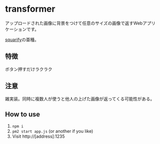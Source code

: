 # transformer

アップロードされた画像に背景をつけて任意のサイズの画像で返すWebアプリケーションです。

[squarify](https://github.com/hideo54/squarify)の亜種。

## 特徴

ボタン押すだけラクラク

## 注意

雑実装。同時に複数人が使うと他人の上げた画像が返ってくる可能性がある。

## How to use

1. `npm i`
1. `pm2 start app.js` (or another if you like)
1. Visit http://[address]:1235
